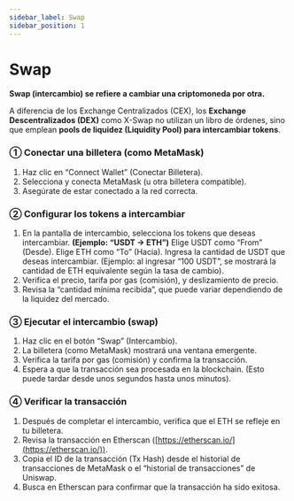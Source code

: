 ```yaml
---
sidebar_label: Swap
sidebar_position: 1
---
```


# Swap

**Swap (intercambio) se refiere a cambiar una criptomoneda por otra.**

A diferencia de los Exchange Centralizados (CEX), los **Exchange Descentralizados (DEX)** como X-Swap no utilizan un libro de órdenes, sino que emplean **pools de liquidez (Liquidity Pool) para intercambiar tokens**.

### **① Conectar una billetera (como MetaMask)**

1. Haz clic en “Connect Wallet” (Conectar Billetera).
2. Selecciona y conecta MetaMask (u otra billetera compatible).
3. Asegúrate de estar conectado a la red correcta.

### **② Configurar los tokens a intercambiar**

1. En la pantalla de intercambio, selecciona los tokens que deseas intercambiar.
**(Ejemplo: “USDT → ETH”)**
Elige USDT como “From” (Desde).
Elige ETH como “To” (Hacia). Ingresa la cantidad de USDT que deseas intercambiar.
(Ejemplo: al ingresar “100 USDT”, se mostrará la cantidad de ETH equivalente según la tasa de cambio).
2. Verifica el precio, tarifa por gas (comisión), y deslizamiento de precio.
3. Revisa la “cantidad mínima recibida”, que puede variar dependiendo de la liquidez del mercado.

### **③ Ejecutar el intercambio (swap)**

1. Haz clic en el botón “Swap” (Intercambio).
2. La billetera (como MetaMask) mostrará una ventana emergente.
3. Verifica la tarifa por gas (comisión) y confirma la transacción.
4. Espera a que la transacción sea procesada en la blockchain. (Esto puede tardar desde unos segundos hasta unos minutos).

### **④ Verificar la transacción**

1. Después de completar el intercambio, verifica que el ETH se refleje en tu billetera.
2. Revisa la transacción en Etherscan ([https://etherscan.io/](https://etherscan.io/)).
3. Copia el ID de la transacción (Tx Hash) desde el historial de transacciones de MetaMask o el “historial de transacciones” de Uniswap.
4. Busca en Etherscan para confirmar que la transacción ha sido exitosa.